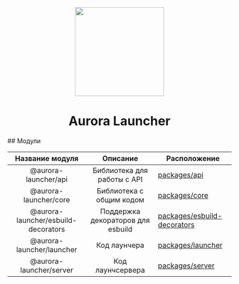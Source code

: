 <p align="center"><img src="./logo.png" width="200px" height="200px"></p>
<h1 align="center">Aurora Launcher</h1>
## Модули

|           Название модуля           |             Описание              | Расположение                                                |
| :---------------------------------: | :-------------------------------: | ----------------------------------------------------------- |
|        @aurora-launcher/api         |    Библиотека для работы с API    | [packages/api](packages/api)                                |
|        @aurora-launcher/core        |     Библиотека с общим кодом      | [packages/core](packages/core)                              |
| @aurora-launcher/esbuild-decorators | Поддержка декораторов для esbuild | [packages/esbuild-decorators](packages/esbuild-decorators)  |
|      @aurora-launcher/launcher      |           Код лаунчера            | [packages/launcher](https://github.com/AuroraTeam/Launcher) |
|       @aurora-launcher/server       |         Код лаунчсервера          | [packages/server](packages/server)                          |

